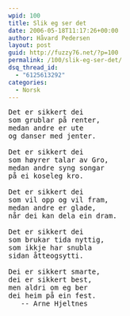 ```yaml
---
wpid: 100
title: Slik eg ser det
date: 2006-05-18T11:17:26+00:00
author: Håvard Pedersen
layout: post
guid: http://fuzzy76.net/?p=100
permalink: /100/slik-eg-ser-det/
dsq_thread_id:
  - "6125613292"
categories:
  - Norsk
---
```

<pre>Det er sikkert dei
som grublar på renter,
medan andre er ute
og danser med jenter.

Det er sikkert dei
som høyrer talar av Gro,
medan andre syng songar
på ei koseleg kro.

Det er sikkert dei
som vil opp og vil fram,
medan andre er glade,
når dei kan dela ein dram.

Det er sikkert dei
som brukar tida nyttig,
som ikkje har snubla
sidan åtteogsytti.

Dei er sikkert smarte,
dei er sikkert best,
men aldri om eg ber
dei heim på ein fest.
   -- Arne Hjeltnes</pre>
